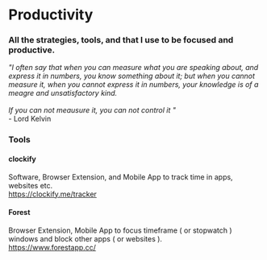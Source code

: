 # Productivity
### All the strategies, tools, and that I use to be focused and productive.


_"I often say that when you can measure what you are speaking about, 
and express it in numbers, 
you know something about it; 
but when you cannot measure it, 
when you cannot express it in numbers, 
your knowledge is of a meagre and unsatisfactory kind.
<br>
<br>
If you can not meausure it, you can not control it "_
<br>
\- Lord Kelvin


### Tools

#### clockify
Software, Browser Extension, and Mobile App to track time in apps, websites etc.
<br>
https://clockify.me/tracker


#### Forest
Browser Extension, Mobile App to focus timeframe ( or stopwatch ) windows and block other apps ( or websites ).
<br>
https://www.forestapp.cc/
